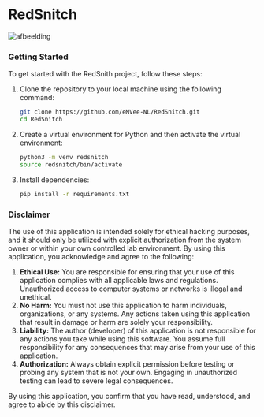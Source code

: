 # RedSnitch





![afbeelding](https://github.com/user-attachments/assets/dd867e96-d94e-4d19-b72b-0cb1727774dd)

### Getting Started

To get started with the RedSnith project, follow these steps:

1. Clone the repository to your local machine using the following command:
   ```bash
   git clone https://github.com/eMVee-NL/RedSnitch.git
   cd RedSnitch
   ```

2. Create a virtual environment for Python and then activate the virtual environment:
   ```bash
   python3 -m venv redsnitch
   source redsnitch/bin/activate
   ```

3. Install dependencies:
   ```bash
   pip install -r requirements.txt
   ```

### Disclaimer

The use of this application is intended solely for ethical hacking purposes, and it should only be utilized with explicit authorization from the system owner or within your own controlled lab environment. By using this application, you acknowledge and agree to the following:

1. **Ethical Use:** You are responsible for ensuring that your use of this application complies with all applicable laws and regulations. Unauthorized access to computer systems or networks is illegal and unethical.
2. **No Harm:** You must not use this application to harm individuals, organizations, or any systems. Any actions taken using this application that result in damage or harm are solely your responsibility.
3. **Liability:** The author (developer) of this application is not responsible for any actions you take while using this software. You assume full responsibility for any consequences that may arise from your use of this application.
4. **Authorization:** Always obtain explicit permission before testing or probing any system that is not your own. Engaging in unauthorized testing can lead to severe legal consequences.

By using this application, you confirm that you have read, understood, and agree to abide by this disclaimer.
